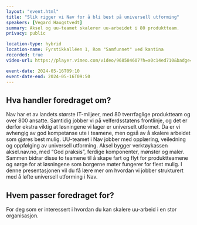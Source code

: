 ```yaml
---
layout: "event.html"
title: "Slik rigger vi Nav for å bli best på universell utforming"
speakers: [Vegard Haugstvedt]
summary: Aksel og uu-teamet skalerer uu-arbeidet i 80 produktteam.
privacy: public

location-type: hybrid
location-name: Fyrstikkalléen 1, Rom "Samfunnet" ved kantina
recorded: true
video-url: https://player.vimeo.com/video/968584607?h=a0c14ed710&badge=0&autopause=0&player_id=0&app_id=58479&texttrack=no

event-date: 2024-05-16T09:10
event-date-end: 2024-05-16T09:50
---
```


## Hva handler foredraget om?

Nav har et av landets største IT-miljøer, med 80 tverrfaglige produktteam og over 800 ansatte. Samtidig jobber vi på velferdsstatens frontlinje, og det er derfor ekstra viktig at løsningene vi lager er universelt utformet. Da er vi avhengig av god kompetanse ute i teamene, men også av å skalere arbeidet som gjøres best mulig.
UU-teamet i Nav jobber med opplæring, veiledning og oppfølging av universell utforming. Aksel bygger verktøykassen aksel.nav.no, med “God praksis”, ferdige komponenter, mønster og maler. Sammen bidrar disse to teamene til å skape fart og flyt for produktteamene og sørge for at løsningene som borgerne møter fungerer for flest mulig.
I denne presentasjonen vil du få lære mer om hvordan vi jobber strukturert med å løfte universell utforming i Nav.

## Hvem passer foredraget for?

For deg som er interessert i hvordan du kan skalere uu-arbeid i en stor organisasjon.
